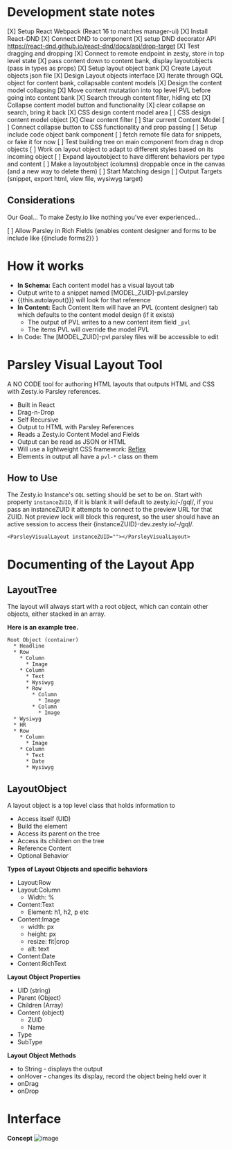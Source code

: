 # Development state notes

[X] Setup React Webpack (React 16 to matches manager-ui)
[X] Install React-DND
[X] Connect DND to component
[X] setup DND decorator API https://react-dnd.github.io/react-dnd/docs/api/drop-target
[X] Test dragging and dropping
[X] Connect to remote endpoint in zesty, store in top level state
[X] pass content down to content bank, display layoutobjects (pass in types as props)
[X] Setup layout object bank
[X] Create Layout objects json file
[X] Design Layout objects interface
[X] Iterate through GQL object for content bank, collapsable content models
[X] Design the content model collapsing
[X] Move content mutatation into top level PVL before going into content bank
[X] Search through content filter, hiding etc
[X] Collapse content model button and functionality 
[X] clear collapse on search, bring it back
[X] CSS design content model area
[ ] CSS design content model object
[X] Clear content filter
[ ] Star current Content Model
[ ] Connect collapse button to CSS functionality and prop passing
[ ] Setup include code object bank component
[ ] fetch remote file data for snippets, or fake it for now
[ ] Test building tree on main component from drag n drop objects
[ ] Work on layout object to adapt to different styles based on its incoming object
[ ] Expand layoutobject to have different behaviors per type and content
[ ] Make a layoutobject (columns) droppable once in the canvas (and a new way to delete them)
[ ] Start Matching design
[ ] Output Targets (snippet, export html, view file, wysiwyg target)

## Considerations

Our Goal... To make Zesty.io like nothing you've ever experienced...

[ ] Allow Parsley in Rich Fields (enables content designer and forms to be include like {{include forms2}} )

# How it works

* **In Schema:** Each content model has a visual layout tab
 * Output write to a snippet named [MODEL_ZUID]-pvl.parsley
 * {{this.autolayout()}} will look for that reference
* **In Content:** Each Content Item will have an PVL (content designer) tab which defaults to the content model design (if it exists)
  * The output of PVL writes to a new content item field `_pvl`
  * The items PVL will override the model PVL 
* In Code: The [MODEL_ZUID]-pvl.parsley files will be accessible to edit

# Parsley Visual Layout Tool

A NO CODE tool for authoring HTML layouts that outputs HTML and CSS with Zesty.io Parsley references.

* Built in React
* Drag-n-Drop
* Self Recursive
* Output to HTML with Parsley References
* Reads a Zesty.io Content Model and Fields
* Output can be read as JSON or HTML
* Will use a lightweight CSS framework: [Reflex](https://github.com/leejordan/reflex)
* Elements in output all have a `pvl-*` class on them

## How to Use

The Zesty.io Instance's `GQL` setting should be set to be on. Start with property `instanceZUID`, if it is blank it will default to zesty.io/-/gql/, if you pass an instanceZUID it attempts to connect to the preview URL for that ZUID. Not preview lock will block this requrest, so the user should have an active session to access their {instanceZUID}-dev.zesty.io/-/gql/. 

```
<ParsleyVisualLayout instanceZUID=""></ParsleyVisualLayout>
```

# Documenting of the Layout App

## LayoutTree

The layout will always start with a root object, which can contain other objects, either stacked in an array. 

**Here is an example tree.**
```
Root Object (container)
  * Headline
  * Row
    * Column
      * Image
    * Column
      * Text
      * Wysiwyg
      * Row
        * Column
          * Image
        * Column
          * Image
  * Wysiwyg
  * HR
  * Row
    * Column
      * Image
    * Column
      * Text
      * Date
      * Wysiwyg
```
## LayoutObject

A layout object is a top level class that holds information to 

* Access itself (UID)
* Build the element  
* Access its parent on the tree
* Access its children on the tree
* Reference Content
* Optional Behavior

**Types of Layout Objects and specific behaviors**

* Layout:Row
* Layout:Column
  * Width: %
* Content:Text
  * Element: h1, h2, p etc
* Content:Image
  * width: px
  * height: px
  * resize: fit|crop
  * alt: text
* Content:Date
* Content:RichText

**Layout Object Properties**

* UID (string)
* Parent (Object)
* Children (Array)
* Content (object)
  * ZUID
  * Name
* Type
* SubType

**Layout Object Methods**

* to String - displays the output
* onHover - changes its display, record the object being held over it
* onDrag
* onDrop

# Interface

**Concept**
![image](https://user-images.githubusercontent.com/729972/114240505-77af5980-993c-11eb-8f0c-024aa94a3f28.png)
